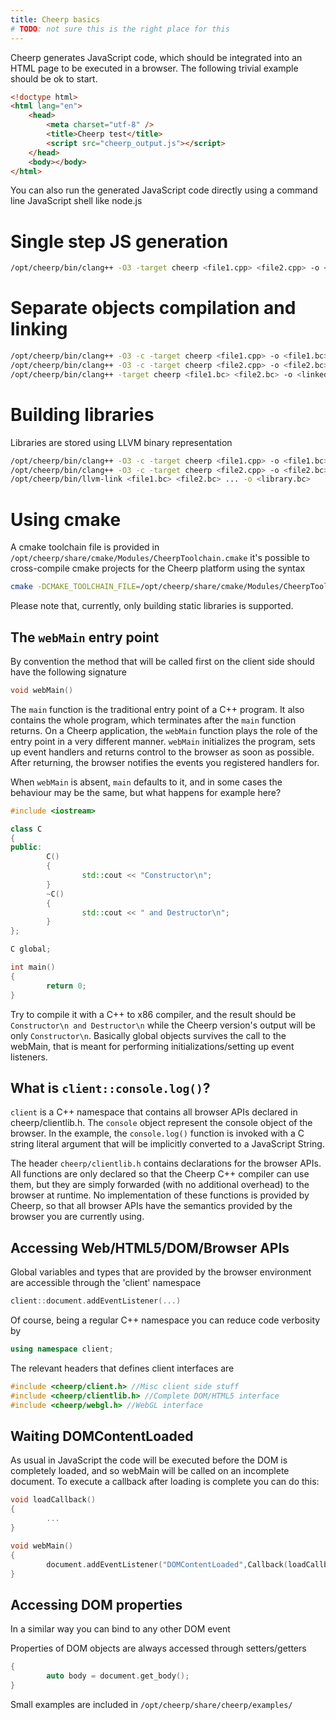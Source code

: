 ```yaml
---
title: Cheerp basics
# TODO: not sure this is the right place for this
---
```


Cheerp generates JavaScript code, which should be integrated into an HTML page to be executed in a browser. The following trivial example should be ok to start.

```html
<!doctype html>
<html lang="en">
	<head>
		<meta charset="utf-8" />
		<title>Cheerp test</title>
		<script src="cheerp_output.js"></script>
	</head>
	<body></body>
</html>
```

You can also run the generated JavaScript code directly using a command line JavaScript shell like node.js

# Single step JS generation

```bash
/opt/cheerp/bin/clang++ -O3 -target cheerp <file1.cpp> <file2.cpp> -o <file.js>
```

# Separate objects compilation and linking

```bash
/opt/cheerp/bin/clang++ -O3 -c -target cheerp <file1.cpp> -o <file1.bc>
/opt/cheerp/bin/clang++ -O3 -c -target cheerp <file2.cpp> -o <file2.bc>
/opt/cheerp/bin/clang++ -target cheerp <file1.bc> <file2.bc> -o <linkedfile.js>
```

# Building libraries

Libraries are stored using LLVM binary representation

```bash
/opt/cheerp/bin/clang++ -O3 -c -target cheerp <file1.cpp> -o <file1.bc>
/opt/cheerp/bin/clang++ -O3 -c -target cheerp <file2.cpp> -o <file2.bc>
/opt/cheerp/bin/llvm-link <file1.bc> <file2.bc> ... -o <library.bc>
```

# Using cmake

A cmake toolchain file is provided in `/opt/cheerp/share/cmake/Modules/CheerpToolchain.cmake`
it's possible to cross-compile cmake projects for the Cheerp platform using the syntax

```bash
cmake -DCMAKE_TOOLCHAIN_FILE=/opt/cheerp/share/cmake/Modules/CheerpToolchain.cmake <regular arguments>
```

Please note that, currently, only building static libraries is supported.

## The `webMain` entry point

By convention the method that will be called first on the client side should have the following signature

```cpp
void webMain()
```

The `main` function is the traditional
entry point of a C++ program. It also contains the whole program, which terminates after the `main` function returns. On a Cheerp application, the `webMain` function plays the role of the entry point in a very different manner. `webMain` initializes the program, sets up event handlers and returns control to the browser as soon as possible. After returning, the browser notifies the events you registered handlers for.

When `webMain` is absent, `main` defaults to it, and in some cases the behaviour may be the same, but what happens for example here?

```cpp
#include <iostream>

class C
{
public:
        C()
        {
                std::cout << "Constructor\n";
        }
        ~C()
        {
                std::cout << " and Destructor\n";
        }
};

C global;

int main()
{
        return 0;
}
```

Try to compile it with a C++ to x86 compiler, and the result should be `Constructor\n and Destructor\n` while the Cheerp version's output will be only `Constructor\n`. Basically global objects survives the call to the webMain, that is meant for performing initializations/setting up event listeners.

## What is `client::console.log()`?

`client` is a C++ namespace that contains all browser APIs declared in cheerp/clientlib.h. The `console` object represent the console object of the browser. In the example, the `console.log()` function is invoked with a C string literal argument that will be implicitly converted to a JavaScript String.

The header `cheerp/clientlib.h` contains declarations for the browser APIs. All functions are only declared so that the Cheerp C++ compiler can use them, but they are simply forwarded (with no additional overhead) to the browser at runtime. No implementation of these functions is provided by Cheerp, so that all browser APIs have the semantics provided by the browser you are currently using.

## Accessing Web/HTML5/DOM/Browser APIs

Global variables and types that are provided by the browser environment are accessible through the 'client' namespace

```cpp
client::document.addEventListener(...)
```

Of course, being a regular C++ namespace you can reduce code verbosity by

```cpp
using namespace client;
```

The relevant headers that defines client interfaces are

```cpp
#include <cheerp/client.h> //Misc client side stuff
#include <cheerp/clientlib.h> //Complete DOM/HTML5 interface
#include <cheerp/webgl.h> //WebGL interface
```

## Waiting DOMContentLoaded

As usual in JavaScript the code will be executed before the DOM is completely loaded, and so webMain will be called on an incomplete document.
To execute a callback after loading is complete you can do this:

```cpp
void loadCallback()
{
        ...
}

void webMain()
{
        document.addEventListener("DOMContentLoaded",Callback(loadCallback));
}
```

## Accessing DOM properties

In a similar way you can bind to any other DOM event

Properties of DOM objects are always accessed through setters/getters

```cpp
{
        auto body = document.get_body();
}
```

Small examples are included in `/opt/cheerp/share/cheerp/examples/`
